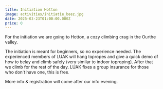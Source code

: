 ```yaml
---
title: Initiation Hotton
image: activities/initiatie_beez.jpg
date: 2025-03-23T01:00:00.000Z
price: 0
---
```


For the initiation we are going to Hotton, a cozy climbing crag in the Ourthe valley.

The initiation is meant for beginners, so no experience needed. The experienced members of LUAK will hang topropes and give a quick demo of how to belay and climb safely (very similar to indoor toproping). After that we climb for the rest of the day. LUAK fixes a group insurance for those who don't have one, this is free.

More info & registration will come after our info evening.

